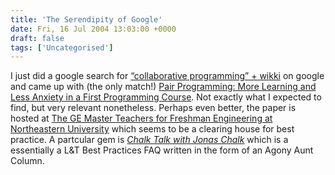 ```yaml
---
title: 'The Serendipity of Google'
date: Fri, 16 Jul 2004 13:03:00 +0000
draft: false
tags: ['Uncategorised']
---
```


I just did a google search for [“collaborative programming” + wikki](http://www.google.co.uk/search?sourceid=navclient&ie=UTF-8&oe=UTF-8&q=%22collaborative+programming%22+wikki) on google and came up with (the only match!) [Pair Programming: More Learning and Less Anxiety in a First Programming Course](http://gemasterteachers.neu.edu/resources/pairprog03.pdf). Not exactly what I expected to find, but very relevant nonetheless. Perhaps even better, the paper is hosted at [The GE Master Teachers for Freshman Engineering at Northeastern University](http://gemasterteachers.neu.edu/) which seems to be a clearing house for best practice. A partcular gem is _[Chalk Talk with Jonas Chalk](http://gemasterteachers.neu.edu/chalktalk.htm)_ which is a essentially a L&T Best Practices FAQ written in the form of an Agony Aunt Column.
